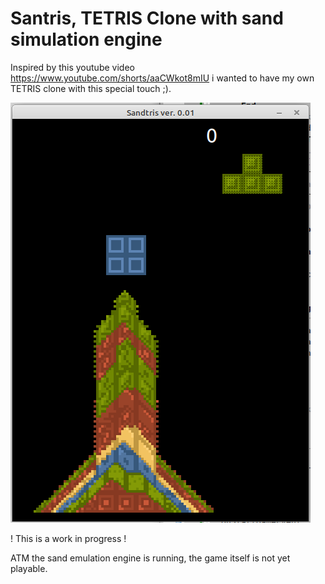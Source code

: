 # Santris, TETRIS Clone with sand simulation engine

Inspired by this youtube video https://www.youtube.com/shorts/aaCWkot8mIU i wanted to have my own TETRIS clone with this special touch ;).

![](preview.png)

! This is a work in progress !

ATM the sand emulation engine is running, the game itself is not yet playable.
